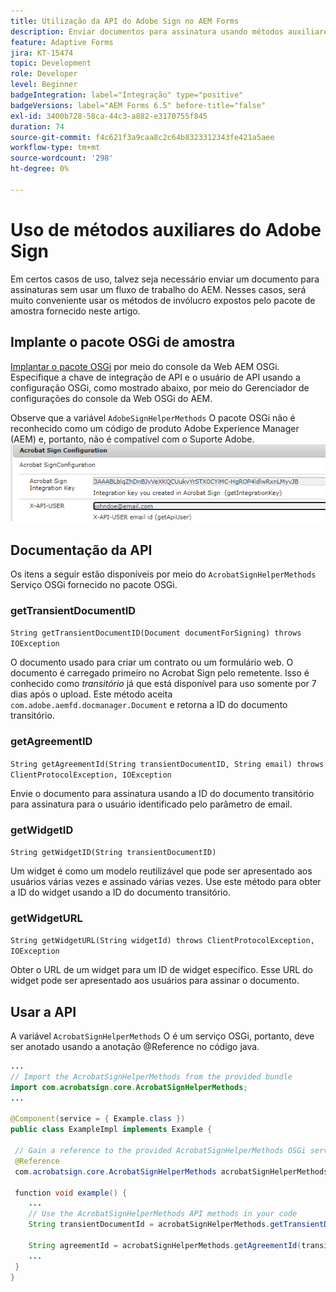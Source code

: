 ```yaml
---
title: Utilização da API do Adobe Sign no AEM Forms
description: Enviar documentos para assinatura usando métodos auxiliares do Adobe Sign
feature: Adaptive Forms
jira: KT-15474
topic: Development
role: Developer
level: Beginner
badgeIntegration: label="Integração" type="positive"
badgeVersions: label="AEM Forms 6.5" before-title="false"
exl-id: 3400b728-58ca-44c3-a882-e3170755f845
duration: 74
source-git-commit: f4c621f3a9caa8c2c64b8323312343fe421a5aee
workflow-type: tm+mt
source-wordcount: '298'
ht-degree: 0%

---
```


# Uso de métodos auxiliares do Adobe Sign

Em certos casos de uso, talvez seja necessário enviar um documento para assinaturas sem usar um fluxo de trabalho do AEM. Nesses casos, será muito conveniente usar os métodos de invólucro expostos pelo pacote de amostra fornecido neste artigo.

## Implante o pacote OSGi de amostra

[Implantar o pacote OSGi](assets/AdobeSignHelperMethods.core-1.0.0-SNAPSHOT.jar) por meio do console da Web AEM OSGi. Especifique a chave de integração de API e o usuário de API usando a configuração OSGi, como mostrado abaixo, por meio do Gerenciador de configurações do console da Web OSGi do AEM.

 Observe que a variável `AdobeSignHelperMethods` O pacote OSGi não é reconhecido como um código de produto Adobe Experience Manager (AEM) e, portanto, não é compatível com o Suporte Adobe.
![configuração de assinatura](assets/sign-configuration.png)


## Documentação da API

Os itens a seguir estão disponíveis por meio do `AcrobatSignHelperMethods` Serviço OSGi fornecido no pacote OSGi.

### getTransientDocumentID

`String getTransientDocumentID(Document documentForSigning) throws IOException`


O documento usado para criar um contrato ou um formulário web. O documento é carregado primeiro no Acrobat Sign pelo remetente. Isso é conhecido como _transitório_ já que está disponível para uso somente por 7 dias após o upload. Este método aceita `com.adobe.aemfd.docmanager.Document` e retorna a ID do documento transitório.

### getAgreementID

`String getAgreementId(String transientDocumentID, String email) throws ClientProtocolException, IOException`

Envie o documento para assinatura usando a ID do documento transitório para assinatura para o usuário identificado pelo parâmetro de email.

### getWidgetID

`String getWidgetID(String transientDocumentID)`

Um widget é como um modelo reutilizável que pode ser apresentado aos usuários várias vezes e assinado várias vezes. Use este método para obter a ID do widget usando a ID do documento transitório.

### getWidgetURL

`String getWidgetURL(String widgetId) throws ClientProtocolException, IOException`

Obter o URL de um widget para um ID de widget específico. Esse URL do widget pode ser apresentado aos usuários para assinar o documento.

## Usar a API

A variável `AcrobatSignHelperMethods` O é um serviço OSGi, portanto, deve ser anotado usando a anotação @Reference no código java.

```java
...
// Import the AcrobatSignHelperMethods from the provided bundle
import com.acrobatsign.core.AcrobatSignHelperMethods;
...

@Component(service = { Example.class })
public class ExampleImpl implements Example {

 // Gain a reference to the provided AcrobatSignHelperMethods OSGi service
 @Reference
 com.acrobatsign.core.AcrobatSignHelperMethods acrobatSignHelperMethods;

 function void example() { 
    ...
    // Use the AcrobatSignHelperMethods API methods in your code
    String transientDocumentId = acrobatSignHelperMethods.getTransientDocumentID(documentForSigning);

    String agreementId = acrobatSignHelperMethods.getAgreementId(transientDocumentID, "johndoe@example.com");
    ...
 }
}
```
